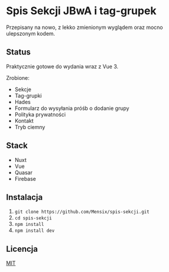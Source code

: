 # Spis Sekcji JBwA i tag-grupek

Przepisany na nowo, z lekko zmienionym wyglądem oraz mocno ulepszonym kodem.

## Status

Praktycznie gotowe do wydania wraz z Vue 3.

Zrobione:
* Sekcje
* Tag-grupki
* Hades
* Formularz do wysyłania próśb o dodanie grupy
* Polityka prywatności
* Kontakt
* Tryb ciemny

## Stack

* Nuxt
* Vue
* Quasar
* Firebase

## Instalacja

1. `git clone https://github.com/Mensix/spis-sekcji.git`
2. `cd spis-sekcji`
3. `npm install`
4. `npm install dev`

## Licencja

[MIT](https://choosealicense.com/licenses/mit/)
